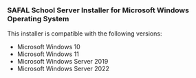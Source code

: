 ### SAFAL School Server Installer for Microsoft Windows Operating System

This installer is compatible with the following versions:

- Microsoft Windows 10
- Microsoft Windows 11
- Microsoft Windows Server 2019
- Microsoft Windows Server 2022
